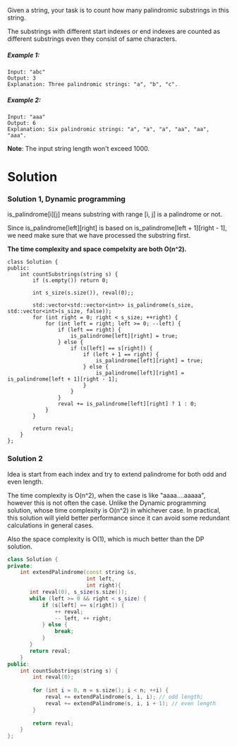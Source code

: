 Given a string, your task is to count how many palindromic substrings in this string.

The substrings with different start indexes or end indexes are counted as different substrings even they consist of same characters.

##### Example 1:

```
Input: "abc"
Output: 3
Explanation: Three palindromic strings: "a", "b", "c".
```

##### Example 2:

```
Input: "aaa"
Output: 6
Explanation: Six palindromic strings: "a", "a", "a", "aa", "aa", "aaa".
```

__Note__: The input string length won't exceed 1000.

# Solution

### Solution 1, Dynamic programming

is_palindrome[i][j] means substring with range [i, j] is a palindrome or not.

Since is_palindrome[left][right] is based on is_palindrome[left + 1][right - 1], we need make sure that we have processed the substring first.

__The time complexity and space compelxity are both O(n^2).__

```
class Solution {
public:
    int countSubstrings(string s) {
        if (s.empty()) return 0;
        
        int s_size(s.size()), reval(0);;
        
        std::vector<std::vector<int>> is_palindrome(s_size, std::vector<int>(s_size, false));
        for (int right = 0; right < s_size; ++right) {
            for (int left = right; left >= 0; --left) {
                if (left == right) {
                    is_palindrome[left][right] = true;
                } else {
                    if (s[left] == s[right]) {
                        if (left + 1 == right) {
                            is_palindrome[left][right] = true;
                        } else {
                            is_palindrome[left][right] = is_palindrome[left + 1][right - 1];
                        }
                    }
                }
                reval += is_palindrome[left][right] ? 1 : 0;
            }
        }
        
        return reval;
    }
};
```

### Solution 2

Idea is start from each index and try to extend palindrome for both odd and even length.

The time complexity is O(n^2), when the case is like "aaaa....aaaaa", however this is not often the case. Unlike the Dynamic programming solution, whose time complexity is O(n^2) in whichever case. In practical, this solution will yield better performance since it can avoid some redundant calculations in general cases.

Also the space complexity is O(1), which is much better than the DP solution.

```cpp
class Solution {
private:
    int extendPalindrome(const string &s,
                         int left,
                         int right){
       int reval(0), s_size(s.size());
       while (left >= 0 && right < s_size) {
           if (s[left] == s[right]) {
               ++ reval;
               -- left, ++ right;
           } else {
               break;
           }
       }
       return reval;
    }
public:
    int countSubstrings(string s) {
        int reval(0);
        
        for (int i = 0, n = s.size(); i < n; ++i) {
            reval += extendPalindrome(s, i, i); // odd length;
            reval += extendPalindrome(s, i, i + 1); // even length
        }
        
        return reval;
    }
};
```
